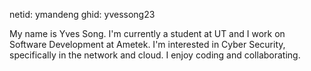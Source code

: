 netid: ymandeng
ghid: yvessong23

My name is Yves Song. I'm currently a student at UT and I work on Software
Development at Ametek. I'm interested in Cyber Security, specifically
in the network and cloud. I enjoy coding and collaborating. 

